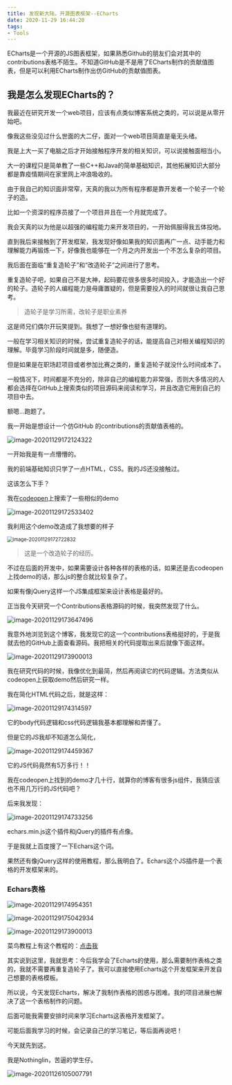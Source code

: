 ```yaml
---
title: 发现新大陆，开源图表框架--ECharts
date: 2020-11-29 16:44:20
tags:
- Tools
---
```


ECharts是一个开源的JS图表框架，如果熟悉Github的朋友们会对其中的contributions表格不陌生。不知道GitHub是不是用了ECharts制作的贡献值图表，但是可以利用ECharts制作出仿GitHub的贡献值图表。<!-- more -->

## 我是怎么发现ECharts的？



我最近在研究开发一个web项目，应该有点类似博客系统之类的，可以说是从零开始吧。

像我这些没见过什么世面的大二仔，面对一个web项目简直是毫无头绪。

我是上大一买了电脑之后才开始接触程序开发的相关知识，可以说接触面相当小。

大一的课程只是简单教了一些C++和Java的简单基础知识，其他拓展知识大部分都是靠疫情期间在家里网上冲浪吸收的。

由于我自己的知识面非常窄，天真的我以为所有程序都是靠开发者一个轮子一个轮子的造。

比如一个资深的程序员接了一个项目并且在一个月就完成了。

我会天真的以为他是以超强的编程能力来开发项目的，一开始佩服得我五体投地。

直到我后来接触到了开发框架，我发现好像如果我的知识面再广一点、动手能力和理解能力再锻炼一下，好像我也能够在一个月之内开发出一个不怎么复杂的项目。

我后面在面临“重复造轮子”和“改造轮子”之间进行了思考。

重复造轮子吧，如果自己不是大神，起码要花很多很多时间投入，才能造出一个好的轮子。造轮子的人编程能力是毋庸置疑的，但是需要投入的时间就很让我自己思考。

> 造轮子是学习所需，改轮子是职业素养

这是师兄们偶尔开玩笑提到。我想了一想好像也挺有道理的。

一般在学习相关知识的时候，尝试重复造轮子的话，能提高自己对相关编程知识的理解。毕竟学习阶段时间就是多，随便造。

但是如果是在职场赶项目或者参加比赛之类的，重复造轮子就没什么时间成本了。

一般情况下，时间都是不充分的，除非自己的编程能力非常强，否则大多情况的人都会选择在GitHub上搜索类似的项目源码来阅读和学习，并且改造它用到自己的项目中去。

额嗯...跑题了。

我一开始是想设计一个仿GitHub 的contributions的贡献值表格的。

![image-20201129172124322](https://NothingLin.coding.net/p/picture/d/picture/git/raw/master/2020/11/29/20201129180014.png)

一开始我是有一点懵懵的。

我的前端基础知识只学了一点HTML，CSS。我的JS还没接触过。

这该怎么下手？

我在[codeopen](https://codepen.io/)上搜索了一些相似的demo

![image-20201129172533402](https://NothingLin.coding.net/p/picture/d/picture/git/raw/master/2020/11/29/20201129180018.png)

我利用这个demo改造成了我想要的样子

<img src="https://NothingLin.coding.net/p/picture/d/picture/git/raw/master/2020/11/29/20201129180020.png" alt="image-20201129172722832" style="zoom:80%;" />

> 这是一个改造轮子的经历。

不过在后面的开发中，如果需要设计各种各样的表格的话，如果还是去codeopen上找demo的话，那么js的整合就比较复杂了。

如果有像jQuery这样一个JS集成框架来设计表格是最好的。

正当我今天研究一个Contributions表格源码的时候，我突然发现了什么。

![image-20201129173647496](https://NothingLin.coding.net/p/picture/d/picture/git/raw/master/2020/11/29/20201129180025.png)

我意外地浏览到这个博客，我发现它的这一个contributions表格挺好的，于是我就去他的GitHub上面查看源码。我把相关的代码提取出来后就像下面这样。

![image-20201129173900013](https://NothingLin.coding.net/p/picture/d/picture/git/raw/master/2020/11/29/20201129180038.png)

我在研究代码的时候，我像优化到最简，然后再阅读它的代码逻辑。方法类似从codeopen上获取demo然后研究一样。

我在简化HTML代码之后，就是这样：

![image-20201129174314597](https://NothingLin.coding.net/p/picture/d/picture/git/raw/master/2020/11/29/20201129180042.png)

它的body代码逻辑和css代码逻辑我基本都理解和弄懂了。

但是它的JS我却不知道怎么简化，

![image-20201129174459367](https://NothingLin.coding.net/p/picture/d/picture/git/raw/master/2020/11/29/20201129180048.png)

它的JS代码竟然有5万多行！！

我在codeopen上找到的demo才几十行，就算你的博客有很多js组件，我猜应该也不用几万行的JS代码吧？

后来我发现：

![image-20201129174733256](https://NothingLin.coding.net/p/picture/d/picture/git/raw/master/2020/11/29/20201129180102.png)

echars.min.js这个插件和jQuery的插件有点像。

于是我就上百度搜了一下Echars这个词。

果然还有像jQuery这样的使用教程，那么我明白了。Echars这个JS插件是一个表格的开发框架来的。

### Echars表格

![image-20201129174954351](https://NothingLin.coding.net/p/picture/d/picture/git/raw/master/2020/11/29/20201129180106.png)

![image-20201129175042934](https://NothingLin.coding.net/p/picture/d/picture/git/raw/master/2020/11/29/20201129180111.png)

![image-20201129173900013](https://NothingLin.coding.net/p/picture/d/picture/git/raw/master/2020/11/29/20201129180119.png)



菜鸟教程上有这个教程的：[点击我](https://www.runoob.com/echarts/echarts-tutorial.html)

其实说到这里，我就思考：今后我学会了Echarts的使用，那么需要制作表格之类的，我就不需要再重复造轮子了。我可以直接使用Echarts这个开发框架来开发自己想要的表格模板。

所以说，今天发现Echarts，解决了我制作表格的困惑与困难。我的项目进展也解决了这一个表格制作的问题。

后面可能我需要安排时间来学习Echarts这表格开发框架了。

可能后面我学习的时候，会记录自己的学习笔记，等后面再说吧！

今天就先到这。

我是Nothinglin，苦逼的学生仔。

![image-20201126105007791](https://NothingLin.coding.net/p/picture/d/picture/git/raw/master/2020/11/26/20201126105010.png)